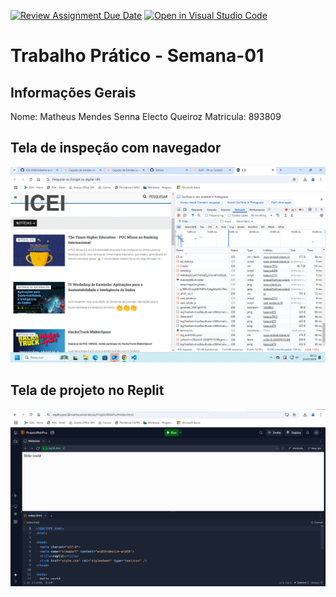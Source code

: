 [![Review Assignment Due Date](https://classroom.github.com/assets/deadline-readme-button-22041afd0340ce965d47ae6ef1cefeee28c7c493a6346c4f15d667ab976d596c.svg)](https://classroom.github.com/a/fWV9gbnp)
[![Open in Visual Studio Code](https://classroom.github.com/assets/open-in-vscode-2e0aaae1b6195c2367325f4f02e2d04e9abb55f0b24a779b69b11b9e10269abc.svg)](https://classroom.github.com/online_ide?assignment_repo_id=18365688&assignment_repo_type=AssignmentRepo)
# Trabalho Prático - Semana-01

## Informações Gerais
Nome: Matheus Mendes Senna Electo Queiroz 
Matricula: 893809

## Tela de inspeção com navegador
![alt text](image.png)

## Tela de projeto no Replit
![alt text](image-1.png)

